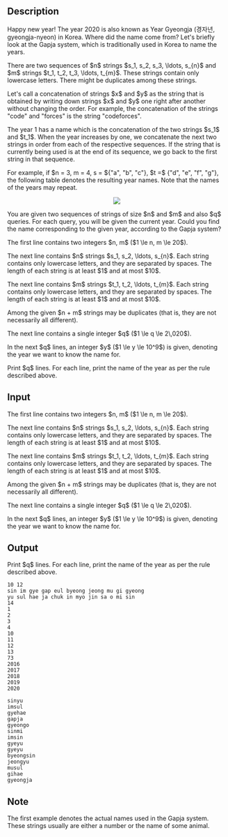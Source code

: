 ## Description

<div><p>Happy new year! The year 2020 is also known as <span class="tex-font-style-it">Year Gyeongja</span> (경자년, <span class="tex-font-style-it">gyeongja-nyeon</span>) in Korea. Where did the name come from? Let's briefly look at the <span class="tex-font-style-it">Gapja</span> system, which is traditionally used in Korea to name the years.</p><p>There are two sequences of $n$ strings $s_1, s_2, s_3, \ldots, s_{n}$ and $m$ strings $t_1, t_2, t_3, \ldots, t_{m}$. These strings contain only lowercase letters. There might be duplicates among these strings.</p><p>Let's call a concatenation of strings $x$ and $y$ as the string that is obtained by writing down strings $x$ and $y$ one right after another without changing the order. For example, the concatenation of the strings "<span class="tex-font-style-tt">code</span>" and "<span class="tex-font-style-tt">forces</span>" is the string "<span class="tex-font-style-tt">codeforces</span>".</p><p>The year 1 has a name which is the concatenation of the two strings $s_1$ and $t_1$. When the year increases by one, we concatenate the next two strings in order from each of the respective sequences. If the string that is currently being used is at the end of its sequence, we go back to the first string in that sequence.</p><p>For example, if $n = 3, m = 4, s = $<span class="tex-font-style-tt">{"a", "b", "c"}</span>, $t =$ <span class="tex-font-style-tt">{"d", "e", "f", "g"}</span>, the following table denotes the resulting year names. Note that the names of the years may repeat.</p><center> <img class="tex-graphics" src="file://KUFw37a9.png" style="max-width: 100.0%;max-height: 100.0%;"> </center><p>You are given two sequences of strings of size $n$ and $m$ and also $q$ queries. For each query, you will be given the current year. Could you find the name corresponding to the given year, according to the <span class="tex-font-style-it">Gapja</span> system?</p></div><div class="input-specification"><p>The first line contains two integers $n, m$ ($1 \le n, m \le 20$).</p><p>The next line contains $n$ strings $s_1, s_2, \ldots, s_{n}$. Each string contains only lowercase letters, and they are separated by spaces. The length of each string is at least $1$ and at most $10$.</p><p>The next line contains $m$ strings $t_1, t_2, \ldots, t_{m}$. Each string contains only lowercase letters, and they are separated by spaces. The length of each string is at least $1$ and at most $10$.</p><p>Among the given $n + m$ strings may be duplicates (that is, they are not necessarily all different).</p><p>The next line contains a single integer $q$ ($1 \le q \le 2\,020$).</p><p>In the next $q$ lines, an integer $y$ ($1 \le y \le 10^9$) is given, denoting the year we want to know the name for.</p></div><div class="output-specification"><p>Print $q$ lines. For each line, print the name of the year as per the rule described above.</p></div>

## Input

<p>The first line contains two integers $n, m$ ($1 \le n, m \le 20$).</p><p>The next line contains $n$ strings $s_1, s_2, \ldots, s_{n}$. Each string contains only lowercase letters, and they are separated by spaces. The length of each string is at least $1$ and at most $10$.</p><p>The next line contains $m$ strings $t_1, t_2, \ldots, t_{m}$. Each string contains only lowercase letters, and they are separated by spaces. The length of each string is at least $1$ and at most $10$.</p><p>Among the given $n + m$ strings may be duplicates (that is, they are not necessarily all different).</p><p>The next line contains a single integer $q$ ($1 \le q \le 2\,020$).</p><p>In the next $q$ lines, an integer $y$ ($1 \le y \le 10^9$) is given, denoting the year we want to know the name for.</p>

## Output

<p>Print $q$ lines. For each line, print the name of the year as per the rule described above.</p>





```input1
10 12
sin im gye gap eul byeong jeong mu gi gyeong
yu sul hae ja chuk in myo jin sa o mi sin
14
1
2
3
4
10
11
12
13
73
2016
2017
2018
2019
2020
```




```output1
sinyu
imsul
gyehae
gapja
gyeongo
sinmi
imsin
gyeyu
gyeyu
byeongsin
jeongyu
musul
gihae
gyeongja
```



## Note

<p>The first example denotes the actual names used in the <span class="tex-font-style-it">Gapja</span> system. These strings usually are either a number or the name of some animal.</p>
